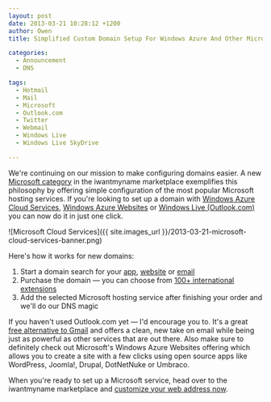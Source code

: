 ```yaml
---
layout: post
date: 2013-03-21 10:28:12 +1200
author: Owen
title: Simplified Custom Domain Setup For Windows Azure And Other Microsoft Apps

categories:
  - Announcement
  - DNS

tags:
  - Hotmail
  - Mail
  - Microsoft
  - Outlook.com
  - Twitter
  - Webmail
  - Windows Live
  - Windows Live SkyDrive

---
```


We're continuing on our mission to make configuring domains easier. A new [Microsoft category](https://iwantmyname.com/services/microsoft) in the iwantmyname marketplace exemplifies this philosophy by offering simple configuration of the most popular Microsoft hosting services. If you're looking to set up a domain with [Windows Azure Cloud Services](https://iwantmyname.com/services/developer/windows-azure-custom-domain-registration-setup), [Windows Azure Websites](https://iwantmyname.com/services/developer/windows-azure-websites-custom-domain) or [Windows Live (Outlook.com)](https://iwantmyname.com/services/email-hosting/windows-live-custom-domain) you can now do it in just one click.

![Microsoft Cloud Services]({{ site.images_url }}/2013-03-21-microsoft-cloud-services-banner.png)

Here's how it works for new domains:

1. Start a domain search for your [app](https://iwantmyname.com/services/developer/windows-azure-custom-domain-registration-setup), [website](https://iwantmyname.com/services/developer/windows-azure-websites-custom-domain) or [email](https://iwantmyname.com/services/email-hosting/windows-live-custom-domain)
2. Purchase the domain &mdash; you can choose from [100+ international extensions](https://iwantmyname.com/domains/domain-name-registration-list-of-extensions)
3. Add the selected Microsoft hosting service after finishing your order and we'll do our DNS magic

If you haven't used Outlook.com yet &mdash; I'd encourage you to. It's a great [free alternative to Gmail](https://iwantmyname.com/services/email-hosting/) and offers a clean, new take on email while being just as powerful as other services that are out there. Also make sure to definitely check out Microsoft's Windows Azure Websites offering which allows you to create a site with a few clicks using open source apps like WordPress, Joomla!, Drupal, DotNetNuke or Umbraco. 

When you're ready to set up a Microsoft service, head over to the iwantmyname marketplace and [customize your web address now](https://iwantmyname.com/services/microsoft).
